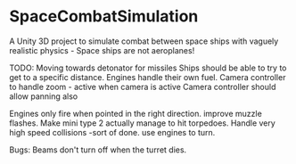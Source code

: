 # SpaceCombatSimulation
A Unity 3D project to simulate combat between space ships with vaguely realistic physics - Space ships are not aeroplanes!

TODO:
Moving towards detonator for missiles
Ships should be able to try to get to a specific distance.
Engines handle their own fuel.
Camera controller to handle zoom - active when camera is active
Camera controller should allow panning also

Engines only fire when pointed in the right direction.
improve muzzle flashes.
Make mini type 2 actually manage to hit torpedoes.
Handle very high speed collisions -sort of done.
use engines to turn.

Bugs:
Beams don't turn off when the turret dies.
